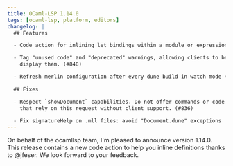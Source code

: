 ```yaml
---
title: OCaml-LSP 1.14.0
tags: [ocaml-lsp, platform, editors]
changelog: |
  ## Features

  - Code action for inlining let bindings within a module or expression. (#847)

  - Tag "unused code" and "deprecated" warnings, allowing clients to better
    display them. (#848)

  - Refresh merlin configuration after every dune build in watch mode (#853)

  ## Fixes

  - Respect `showDocument` capabilities. Do not offer commands or code actions
    that rely on this request without client support. (#836)

  - Fix signatureHelp on .mll files: avoid "Document.dune" exceptions
---
```


On behalf of the ocamllsp team, I'm pleased to announce version 1.14.0. This release contains a new code action to help you inline definitions thanks to @jfeser. We look forward to your feedback.
